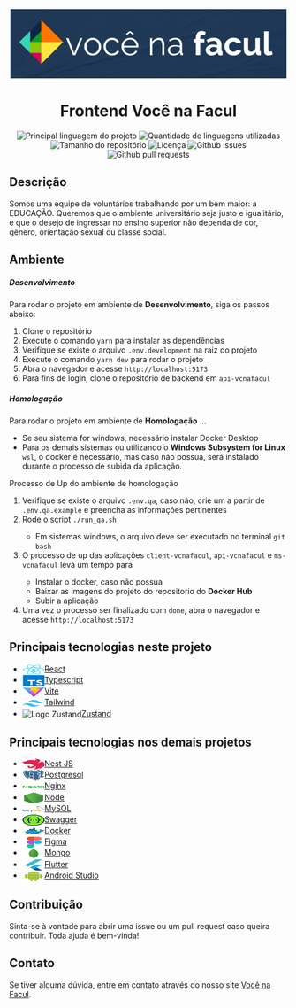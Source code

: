 <div align="center" id="top"> 
   <a href="https://vcnafacul.com.br" target="_blank"><img src="src/assets/vcnafacul.png" alt="Logo"></a>
</div>

<h1 align="center">Frontend Você na Facul</h1>
<p align="center">
   <img alt="Principal linguagem do projeto" src="https://img.shields.io/github/languages/top/dev-vcnafacul/client-vcnafacul">
   <img alt="Quantidade de linguagens utilizadas" src="https://img.shields.io/github/languages/count/dev-vcnafacul/client-vcnafacul">
   <img alt="Tamanho do repositório" src="https://img.shields.io/github/repo-size/dev-vcnafacul/client-vcnafacul?color=blue">
   <img alt="Licença" src="https://img.shields.io/github/license/dev-vcnafacul/client-vcnafacul?color=inactive">
   <img alt="Github issues" src="https://img.shields.io/github/issues/dev-vcnafacul/client-vcnafacul" />
   <img alt="Github pull requests" src="https://img.shields.io/github/issues-pr/dev-vcnafacul/client-vcnafacul" />
 </p>

 <h2>Descrição</h2>
 <p>Somos uma equipe de voluntários trabalhando por um bem maior: a EDUCAÇÃO. Queremos que o ambiente universitário seja justo e igualitário, e que o desejo de ingressar no ensino superior não dependa de cor, gênero, orientação sexual ou classe social.
</p>

<h2>Ambiente</h2>
<div>
   <h5>Desenvolvimento</h5>
   <p>Para rodar o projeto em ambiente de <strong>Desenvolvimento</strong>, siga os passos abaixo:</p>
   <ol>
      <li>Clone o repositório</li>
      <li>Execute o comando <code>yarn</code> para instalar as dependências</li>
      <li>Verifique se existe o arquivo <code>.env.development</code> na raiz do projeto</li>
      <li>Execute o comando <code>yarn dev</code> para rodar o projeto</li>
      <li>Abra o navegador e acesse <code>http://localhost:5173</code></li>
      <li>Para fins de login, clone o repositório de backend em <a href="https://github.com/vcnafacul/api-vcnafacul" style="text-decoration: none;"><code>api-vcnafacul</code></a></li>
   </ol>
   <h5>Homologação</h5>
   <p>Para rodar o projeto em ambiente de <strong>Homologação</strong> ...</p>
   <ul>
      <li>Se seu sistema for windows, necessário instalar Docker Desktop</li>
      <li>Para os demais sistemas ou utilizando o <strong>
         Windows Subsystem for Linux</strong> <code>wsl</code>, o docker é necessário, mas caso não possua, será instalado durante o processo de subida da aplicação.</li>
   </ul>
   <div>
      <p>Processo de Up do ambiente de homologação</p>
      <ol>
         <li>Verifique se existe o arquivo <code>.env.qa</code>, caso não, crie um a partir de <code>.env.qa.example</code> e preencha as informações pertinentes</li>
         <li>Rode o script <code>./run_qa.sh</code></li>
         <ul>
            <li>Em sistemas windows, o arquivo deve ser executado no terminal <code>git bash</code></li>
         </ul>
         <li>O processo de up das aplicações <code>client-vcnafacul</code>, <code>api-vcnafacul</code> e <code>ms-vcnafacul</code> levá um tempo para</li>
         <ul>
            <li>Instalar o docker, caso não possua</li>
            <li>Baixar as imagens do projeto do repositorio do <strong>Docker Hub</strong></li>
            <li>Subir a aplicação</li>
         </ul>
         <li>Uma vez o processo ser finalizado com <code>done</code>, abra o navegador e acesse <code>http://localhost:5173</code></li>
      </ol>
   </div>
</div>

<h2>Principais tecnologias neste projeto</h2>
<ul>
   <li><img align="center" alt="Logo React" height="20" width="40" src="https://raw.githubusercontent.com/devicons/devicon/master/icons/react/react-original.svg"><a href="https://react.dev/">React</a></li>
   <li><img align="center" alt="Logo Typescript" height="20" width="40" src="https://raw.githubusercontent.com/devicons/devicon/master/icons/typescript/typescript-plain.svg"><a href="https://www.typescriptlang.org/">Typescript</a></li>
   <li><img align="center" alt="Logo Vite" height="20" width="40" src="https://raw.githubusercontent.com/devicons/devicon/ca28c779441053191ff11710fe24a9e6c23690d6/icons/vitejs/vitejs-original.svg"><a href="https://vite.dev/">Vite</a></li>
   <li><img align="center" alt="Logo Tailwind" height="20" width="40" src="https://raw.githubusercontent.com/devicons/devicon/ca28c779441053191ff11710fe24a9e6c23690d6/icons/tailwindcss/tailwindcss-original.svg"><a href="https://tailwindcss.com/">Tailwind</a></li>
   <li><img align="center" alt="Logo Zustand" height="20" width="40" src="https://user-images.githubusercontent.com/958486/218346783-72be5ae3-b953-4dd7-b239-788a882fdad6.svg"><a href="https://zustand-demo.pmnd.rs/">Zustand</a></li>
</ul>

<h2>Principais tecnologias nos demais projetos</h2>
<ul>
   <li><img align="center" alt="Logo Nest" height="20" width="40" src="https://raw.githubusercontent.com/devicons/devicon/ca28c779441053191ff11710fe24a9e6c23690d6/icons/nestjs/nestjs-original.svg"><a href="https://nestjs.com/">Nest JS</a></li>
   <li><img align="center" alt="Logo Postgresql" height="20" width="40" src="https://raw.githubusercontent.com/devicons/devicon/ca28c779441053191ff11710fe24a9e6c23690d6/icons/postgresql/postgresql-original.svg"><a href="https://www.postgresql.org/">Postgresql</a></li>
   <li><img align="center" alt="Logo Nginx" height="20" width="40" src="https://raw.githubusercontent.com/devicons/devicon/ca28c779441053191ff11710fe24a9e6c23690d6/icons/nginx/nginx-original.svg"><a href="https://nginx.org/en/">Nginx</a></li>
   <li><img align="center" alt="Logo Node" height="20" width="40" src="https://raw.githubusercontent.com/devicons/devicon/ca28c779441053191ff11710fe24a9e6c23690d6/icons/nodejs/nodejs-original.svg"><a href="https://nodejs.org/en">Node</a></li>
   <li><img align="center" alt="Logo Mysql" height="20" width="40" src="https://raw.githubusercontent.com/devicons/devicon/ca28c779441053191ff11710fe24a9e6c23690d6/icons/mysql/mysql-original-wordmark.svg"><a href="https://www.mysql.com/">MySQL</a></li>
   <li><img align="center" alt="Logo Swagger" height="20" width="40" src="https://raw.githubusercontent.com/devicons/devicon/ca28c779441053191ff11710fe24a9e6c23690d6/icons/swagger/swagger-original.svg"><a href="https://swagger.io/">Swagger</a></li>
   <li><img align="center" alt="Logo Docker" height="20" width="40" src="https://raw.githubusercontent.com/devicons/devicon/ca28c779441053191ff11710fe24a9e6c23690d6/icons/docker/docker-original.svg"><a href="https://www.docker.com/">Docker</a></li>
   <li><img align="center" alt="Logo Figma" height="20" width="40" src="https://raw.githubusercontent.com/devicons/devicon/ca28c779441053191ff11710fe24a9e6c23690d6/icons/figma/figma-original.svg"><a href="https://www.figma.com/">Figma</a></li>
   <li><img align="center" alt="Logo Mongo" height="20" width="40" src="https://raw.githubusercontent.com/devicons/devicon/ca28c779441053191ff11710fe24a9e6c23690d6/icons/mongodb/mongodb-original.svg"><a href="https://www.mongodb.com/">Mongo</a></li>
   <li><img align="center" alt="Logo Flutter" height="20" width="40" src="https://raw.githubusercontent.com/devicons/devicon/ca28c779441053191ff11710fe24a9e6c23690d6/icons/flutter/flutter-original.svg"><a href="https://flutter.dev/">Flutter</a></li>
   <li><img align="center" alt="Logo Android" height="20" width="40" src="https://raw.githubusercontent.com/devicons/devicon/ca28c779441053191ff11710fe24a9e6c23690d6/icons/android/android-original.svg"><a href="https://developer.android.com/studio?gad_source=1&gclid=Cj0KCQjwyL24BhCtARIsALo0fSCm5HC_WNjMLeSGsHUKnDvYUvNm9x7AwLrVOCATI_eQU-l-ssdlUm8aApfWEALw_wcB&gclsrc=aw.ds&hl=pt-br">Android Studio</a></li>
</ul>

## Contribuição

Sinta-se à vontade para abrir uma issue ou um pull request caso queira contribuir. Toda ajuda é bem-vinda!

## Contato

Se tiver alguma dúvida, entre em contato através do nosso site [Você na Facul](https://vcnafacul.com.br).
